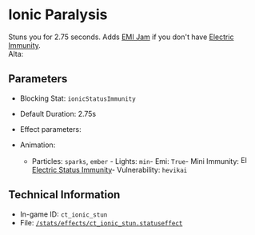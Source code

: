 # Ionic Paralysis

Stuns you for 2.75 seconds. Adds [EMI Jam](https://ceterai.github.io/MyEnternia/Wiki/EMIJam) if you don't have [Electric Immunity](https://ceterai.github.io/MyEnternia/Wiki/ElectricImmunity).  
Alta: 

## Parameters

- Blocking Stat: `ionicStatusImmunity`
- Default Duration: 2.75s
- Effect parameters: 

- Animation: 

  - Particles: `sparks`, `ember`  - Lights: `min`- Emi: `True`- Mini Immunity: <img src="https://starbounder.org/mediawiki/images/4/42/Status_Electric_Resistance.png" alt="Electric Status Immunity icon" loading="lazy" height="16px" width="16px" /> [Electric Status Immunity](https://starbounder.org/Electric_Resistance)- Vulnerability: `hevikai`

## Technical Information

- In-game ID: `ct_ionic_stun`
- File: [`/stats/effects/ct_ionic_stun.statuseffect`](https://github.com/Ceterai/Enternia/blob/main/stats/effects/ct_ionic_stun.statuseffect)
